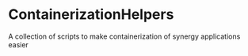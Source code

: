 # ContainerizationHelpers
A collection of scripts to make containerization of synergy applications easier
